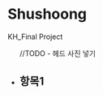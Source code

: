 # Shushoong
KH_Final Project



<ul>
  //TODO - 헤드 사진 넣기 
  <li> 
    <h2>항목1</h2>
  
  </li>
</ul>
